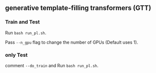 ## generative template-filling transformers (GTT)

### Train and Test

Run `bash run_pl.sh`.

Pass `--n_gpu` flag to change the number of GPUs (Default uses 1).

### only Test

comment `--do_train` and Run `bash run_pl.sh`.
